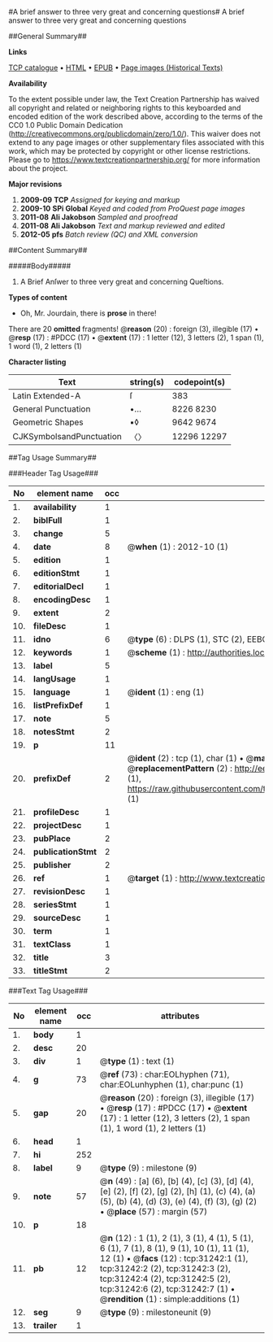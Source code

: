 #A brief answer to three very great and concerning questions#
A brief answer to three very great and concerning questions

##General Summary##

**Links**

[TCP catalogue](http://www.ota.ox.ac.uk/tcp/)  • 
[HTML](http://tei.it.ox.ac.uk/tcp/Texts-HTML/free/A29/A29428.html)  • 
[EPUB](http://tei.it.ox.ac.uk/tcp/Texts-EPUB/free/A29/A29428.epub) • 
[Page images (Historical Texts)](https://historicaltexts.jisc.ac.uk/eebo-99826833e)

**Availability**

To the extent possible under law, the Text Creation Partnership has waived all copyright and related or neighboring rights to this keyboarded and encoded edition of the work described above, according to the terms of the CC0 1.0 Public Domain Dedication (http://creativecommons.org/publicdomain/zero/1.0/). This waiver does not extend to any page images or other supplementary files associated with this work, which may be protected by copyright or other license restrictions. Please go to https://www.textcreationpartnership.org/ for more information about the project.

**Major revisions**

1. __2009-09__ __TCP__ *Assigned for keying and markup*
1. __2009-10__ __SPi Global__ *Keyed and coded from ProQuest page images*
1. __2011-08__ __Ali Jakobson__ *Sampled and proofread*
1. __2011-08__ __Ali Jakobson__ *Text and markup reviewed and edited*
1. __2012-05__ __pfs__ *Batch review (QC) and XML conversion*

##Content Summary##

#####Body#####

1. A Brief Anſwer to three very great and concerning Queſtions.

**Types of content**

  * Oh, Mr. Jourdain, there is **prose** in there!

There are 20 **omitted** fragments! 
 @__reason__ (20) : foreign (3), illegible (17)  •  @__resp__ (17) : #PDCC (17)  •  @__extent__ (17) : 1 letter (12), 3 letters (2), 1 span (1), 1 word (1), 2 letters (1)

**Character listing**


|Text|string(s)|codepoint(s)|
|---|---|---|
|Latin Extended-A|ſ|383|
|General Punctuation|•…|8226 8230|
|Geometric Shapes|▪◊|9642 9674|
|CJKSymbolsandPunctuation|〈〉|12296 12297|

##Tag Usage Summary##

###Header Tag Usage###

|No|element name|occ|attributes|
|---|---|---|---|
|1.|__availability__|1||
|2.|__biblFull__|1||
|3.|__change__|5||
|4.|__date__|8| @__when__ (1) : 2012-10 (1)|
|5.|__edition__|1||
|6.|__editionStmt__|1||
|7.|__editorialDecl__|1||
|8.|__encodingDesc__|1||
|9.|__extent__|2||
|10.|__fileDesc__|1||
|11.|__idno__|6| @__type__ (6) : DLPS (1), STC (2), EEBO-CITATION (1), PROQUEST (1), VID (1)|
|12.|__keywords__|1| @__scheme__ (1) : http://authorities.loc.gov/ (1)|
|13.|__label__|5||
|14.|__langUsage__|1||
|15.|__language__|1| @__ident__ (1) : eng (1)|
|16.|__listPrefixDef__|1||
|17.|__note__|5||
|18.|__notesStmt__|2||
|19.|__p__|11||
|20.|__prefixDef__|2| @__ident__ (2) : tcp (1), char (1)  •  @__matchPattern__ (2) : ([0-9\-]+):([0-9IVX]+) (1), (.+) (1)  •  @__replacementPattern__ (2) : http://eebo.chadwyck.com/downloadtiff?vid=$1&page=$2 (1), https://raw.githubusercontent.com/textcreationpartnership/Texts/master/tcpchars.xml#$1 (1)|
|21.|__profileDesc__|1||
|22.|__projectDesc__|1||
|23.|__pubPlace__|2||
|24.|__publicationStmt__|2||
|25.|__publisher__|2||
|26.|__ref__|1| @__target__ (1) : http://www.textcreationpartnership.org/docs/. (1)|
|27.|__revisionDesc__|1||
|28.|__seriesStmt__|1||
|29.|__sourceDesc__|1||
|30.|__term__|1||
|31.|__textClass__|1||
|32.|__title__|3||
|33.|__titleStmt__|2||


###Text Tag Usage###

|No|element name|occ|attributes|
|---|---|---|---|
|1.|__body__|1||
|2.|__desc__|20||
|3.|__div__|1| @__type__ (1) : text (1)|
|4.|__g__|73| @__ref__ (73) : char:EOLhyphen (71), char:EOLunhyphen (1), char:punc (1)|
|5.|__gap__|20| @__reason__ (20) : foreign (3), illegible (17)  •  @__resp__ (17) : #PDCC (17)  •  @__extent__ (17) : 1 letter (12), 3 letters (2), 1 span (1), 1 word (1), 2 letters (1)|
|6.|__head__|1||
|7.|__hi__|252||
|8.|__label__|9| @__type__ (9) : milestone (9)|
|9.|__note__|57| @__n__ (49) : [a] (6), [b] (4), [c] (3), [d] (4), [e] (2), [f] (2), [g] (2), [h] (1), (c) (4), (a) (5), (b) (4), (d) (3), (e) (4), (f) (3), (g) (2)  •  @__place__ (57) : margin (57)|
|10.|__p__|18||
|11.|__pb__|12| @__n__ (12) : 1 (1), 2 (1), 3 (1), 4 (1), 5 (1), 6 (1), 7 (1), 8 (1), 9 (1), 10 (1), 11 (1), 12 (1)  •  @__facs__ (12) : tcp:31242:1 (1), tcp:31242:2 (2), tcp:31242:3 (2), tcp:31242:4 (2), tcp:31242:5 (2), tcp:31242:6 (2), tcp:31242:7 (1)  •  @__rendition__ (1) : simple:additions (1)|
|12.|__seg__|9| @__type__ (9) : milestoneunit (9)|
|13.|__trailer__|1||
